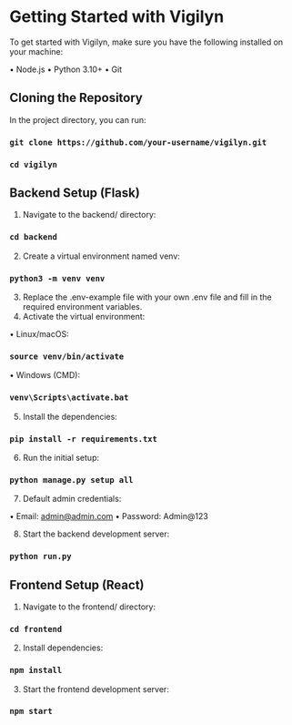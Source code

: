 # Getting Started with Vigilyn

To get started with Vigilyn, make sure you have the following installed on your machine:

•	Node.js
•	Python 3.10+
•	Git

## Cloning the Repository

In the project directory, you can run:

### `git clone https://github.com/your-username/vigilyn.git`
### `cd vigilyn`

## Backend Setup (Flask)

1.	Navigate to the backend/ directory:

### `cd backend`

2.	Create a virtual environment named venv:

### `python3 -m venv venv`

3.	Replace the .env-example file with your own .env file and fill in the required environment variables.
4.	Activate the virtual environment:

•	Linux/macOS:

### `source venv/bin/activate`

•	Windows (CMD):

### `venv\Scripts\activate.bat`

5.	Install the dependencies:

### `pip install -r requirements.txt`

6.	Run the initial setup:

### `python manage.py setup all`

7.	Default admin credentials:

•	Email: admin@admin.com
•	Password: Admin@123

8.	Start the backend development server:

### `python run.py`

## Frontend Setup (React)

1.	Navigate to the frontend/ directory:

### `cd frontend`

2.	Install dependencies:

### `npm install`

3.	Start the frontend development server:

### `npm start`